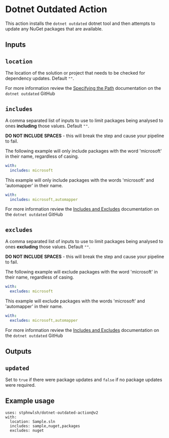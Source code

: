 # Dotnet Outdated Action

This action installs the `dotnet outdated` dotnet tool and then attempts to update any NuGet packages that are available.

## Inputs

## `location`

The location of the solution or project that needs to be checked for dependency updates. Default `""`.

For more information review the [Specifying the Path](https://github.com/dotnet-outdated/dotnet-outdated#specifying-the-path) documentation on the `dotnet outdated` GitHub

## `includes`

A comma separated list of inputs to use to limit packages being analysed to ones **including** those values. Default `""`.

**DO NOT INCLUDE SPACES** - this will break the step and cause your pipeline to fail.

The following example will only include packages with the word 'microsoft' in their name, regardless of casing.
```yml
with:
  includes: microsoft
```

This example will only include packages with the words 'microsoft' and 'automapper' in their name.
```yml
with:
  includes: microsoft,automapper
```

For more information review the [Includes and Excludes](https://github.com/dotnet-outdated/dotnet-outdated#including-and-excluding-packages) documentation on the `dotnet outdated` GitHub

## `excludes`

A comma separated list of inputs to use to limit packages being analysed to ones **excluding** those values. Default `""`.

**DO NOT INCLUDE SPACES** - this will break the step and cause your pipeline to fail.

The following example will exclude packages with the word 'microsoft' in their name, regardless of casing.
```yml
with:
  excludes: microsoft
```

This example will exclude packages with the words 'microsoft' and 'automapper' in their name.
```yml
with:
  excludes: microsoft,automapper
```

For more information review the [Includes and Excludes](https://github.com/dotnet-outdated/dotnet-outdated#including-and-excluding-packages) documentation on the `dotnet outdated` GitHub

## Outputs

## `updated`

Set to `true` if there were package updates and `false` if no package updates were required.

## Example usage

```
uses: stphnwlsh/dotnet-outdated-action@v2
with:
  location: Sample.sln
  includes: sample,nuget,packages
  excludes: nuget
```
